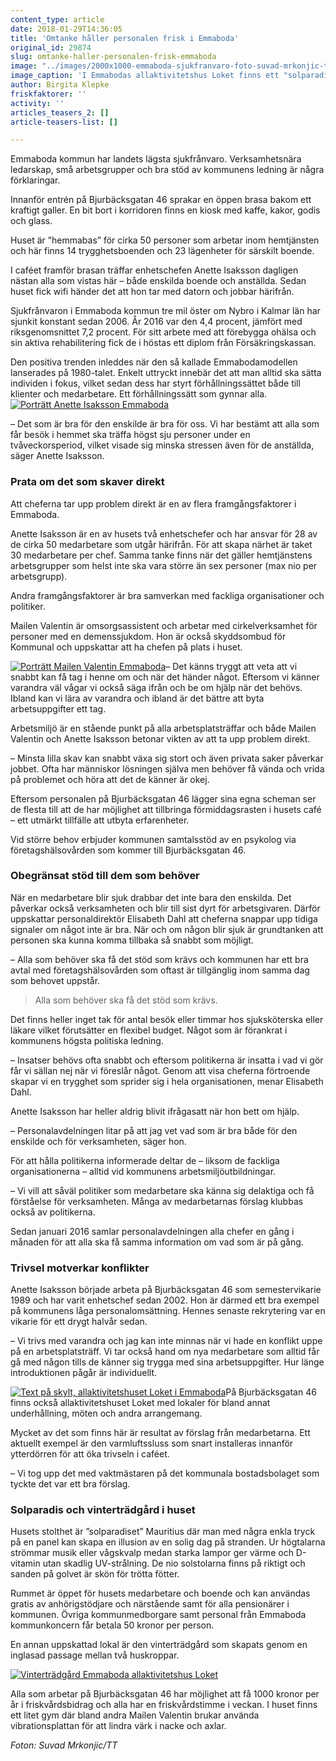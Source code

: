 ```yaml
---
content_type: article
date: 2018-01-29T14:36:05
title: 'Omtanke håller personalen frisk i Emmaboda'
original_id: 29874
slug: omtanke-haller-personalen-frisk-emmaboda
image: "../images/2000x1000-emmaboda-sjukfranvaro-foto-suvad-mrkonjic-tt.jpg"
image_caption: 'I Emmabodas allaktivitetshus Loket finns ett "solparadis" som här demonstreras av enhetschef Anette Isaksson och omsorgsassistent Mailen Valentin. '
author: Birgita Klepke
friskfaktorer: ''
activity: ''
articles_teasers_2: []
article-teasers-list: []

---
```


Emmaboda kommun har landets lägsta sjukfrånvaro. Verksamhetsnära ledarskap, små arbetsgrupper och bra stöd av kommunens ledning är några förklaringar.

Innanför entrén på Bjurbäcksgatan 46 sprakar en öppen brasa bakom ett kraftigt galler. En bit bort i korridoren finns en kiosk med kaffe, kakor, godis och glass.

Huset är ”hemmabas” för cirka 50 personer som arbetar inom hemtjänsten och här finns 14 trygghetsboenden och 23 lägenheter för särskilt boende.

I caféet framför brasan träffar enhetschefen Anette Isaksson dagligen nästan alla som vistas här – både enskilda boende och anställda. Sedan huset fick wifi händer det att hon tar med datorn och jobbar härifrån.

Sjukfrånvaron i Emmaboda kommun tre mil öster om Nybro i Kalmar län har sjunkit konstant sedan 2006. År 2016 var den 4,4 procent, jämfört med riksgenomsnittet 7,2 procent. För sitt arbete med att förebygga ohälsa och sin aktiva rehabilitering fick de i höstas ett diplom från Försäkringskassan.

Den positiva trenden inleddes när den så kallade Emmabodamodellen lanserades på 1980-talet. Enkelt uttryckt innebär det att man alltid ska sätta individen i fokus, vilket sedan dess har styrt förhållningssättet både till klienter och medarbetare. Ett förhållningssätt som gynnar alla. [![Porträtt Anette Isaksson Emmaboda](https://www.suntarbetsliv.se/wp-content/uploads/2018/01/200x220-anette-isaksson-foto-suvad-mrkonjic-tt.jpg)](https://www.suntarbetsliv.se/wp-content/uploads/2018/01/200x220-anette-isaksson-foto-suvad-mrkonjic-tt.jpg)

– Det som är bra för den enskilde är bra för oss. Vi har bestämt att alla som får besök i hemmet ska träffa högst sju personer under en tvåveckorsperiod, vilket visade sig minska stressen även för de anställda, säger Anette Isaksson.

### Prata om det som skaver direkt

Att cheferna tar upp problem direkt är en av flera framgångsfaktorer i Emmaboda.

Anette Isaksson är en av husets två enhetschefer och har ansvar för 28 av de cirka 50 medarbetare som utgår härifrån. För att skapa närhet är taket 30 medarbetare per chef. Samma tanke finns när det gäller hemtjänstens arbetsgrupper som helst inte ska vara större än sex personer (max nio per arbetsgrupp).

Andra framgångsfaktorer är bra samverkan med fackliga organisationer och politiker.

Mailen Valentin är omsorgsassistent och arbetar med cirkelverksamhet för personer med en demenssjukdom. Hon är också skyddsombud för Kommunal och uppskattar att ha chefen på plats i huset.

[![Porträtt Mailen Valentin Emmaboda](https://www.suntarbetsliv.se/wp-content/uploads/2018/01/200x220-mailen-valentin-foto-suvad-mrkonjic-tt.jpg)](https://www.suntarbetsliv.se/wp-content/uploads/2018/01/200x220-mailen-valentin-foto-suvad-mrkonjic-tt.jpg)– Det känns tryggt att veta att vi snabbt kan få tag i henne om och när det händer något. Eftersom vi känner varandra väl vågar vi också säga ifrån och be om hjälp när det behövs. Ibland kan vi lära av varandra och ibland är det bättre att byta arbetsuppgifter ett tag.

Arbetsmiljö är en stående punkt på alla arbetsplatsträffar och både Mailen Valentin och Anette Isaksson betonar vikten av att ta upp problem direkt.

– Minsta lilla skav kan snabbt växa sig stort och även privata saker påverkar jobbet. Ofta har människor lösningen själva men behöver få vända och vrida på problemet och höra att det de känner är okej.

Eftersom personalen på Bjurbäcksgatan 46 lägger sina egna scheman ser de flesta till att de har möjlighet att tillbringa förmiddagsrasten i husets café – ett utmärkt tillfälle att utbyta erfarenheter.

Vid större behov erbjuder kommunen samtalsstöd av en psykolog via företagshälsovården som kommer till Bjurbäcksgatan 46.

### Obegränsat stöd till dem som behöver

När en medarbetare blir sjuk drabbar det inte bara den enskilda. Det påverkar också verksamheten och blir till sist dyrt för arbetsgivaren. Därför uppskattar personaldirektör Elisabeth Dahl att cheferna snappar upp tidiga signaler om något inte är bra. När och om någon blir sjuk är grundtanken att personen ska kunna komma tillbaka så snabbt som möjligt.

– Alla som behöver ska få det stöd som krävs och kommunen har ett bra avtal med företagshälsovården som oftast är tillgänglig inom samma dag som behovet uppstår.

> Alla som behöver ska få det stöd som krävs.

Det finns heller inget tak för antal besök eller timmar hos sjuksköterska eller läkare vilket förutsätter en flexibel budget. Något som är förankrat i kommunens högsta politiska ledning.

– Insatser behövs ofta snabbt och eftersom politikerna är insatta i vad vi gör får vi sällan nej när vi föreslår något. Genom att visa cheferna förtroende skapar vi en trygghet som sprider sig i hela organisationen, menar Elisabeth Dahl.

Anette Isaksson har heller aldrig blivit ifrågasatt när hon bett om hjälp.

– Personalavdelningen litar på att jag vet vad som är bra både för den enskilde och för verksamheten, säger hon.

För att hålla politikerna informerade deltar de – liksom de fackliga organisationerna – alltid vid kommunens arbetsmiljöutbildningar.

– Vi vill att såväl politiker som medarbetare ska känna sig delaktiga och få förståelse för verksamheten. Många av medarbetarnas förslag klubbas också av politikerna.

Sedan januari 2016 samlar personalavdelningen alla chefer en gång i månaden för att alla ska få samma information om vad som är på gång.

### Trivsel motverkar konflikter

Anette Isaksson började arbeta på Bjurbäcksgatan 46 som semestervikarie 1989 och har varit enhetschef sedan 2002. Hon är därmed ett bra exempel på kommunens låga personalomsättning. Hennes senaste rekrytering var en vikarie för ett drygt halvår sedan.

– Vi trivs med varandra och jag kan inte minnas när vi hade en konflikt uppe på en arbetsplatsträff. Vi tar också hand om nya medarbetare som alltid får gå med någon tills de känner sig trygga med sina arbetsuppgifter. Hur länge introduktionen pågår är individuellt.

[![Text på skylt, allaktivitetshuset Loket i Emmaboda](https://www.suntarbetsliv.se/wp-content/uploads/2018/01/200x220-emmaboda-skylt-foto-suvad-mrkonjic-tt.jpg)](https://www.suntarbetsliv.se/wp-content/uploads/2018/01/200x220-emmaboda-skylt-foto-suvad-mrkonjic-tt.jpg)På Bjurbäcksgatan 46 finns också allaktivitetshuset Loket med lokaler för bland annat underhållning, möten och andra arrangemang.

Mycket av det som finns här är resultat av förslag från medarbetarna. Ett aktuellt exempel är den varmluftssluss som snart installeras innanför ytterdörren för att öka trivseln i caféet.

– Vi tog upp det med vaktmästaren på det kommunala bostadsbolaget som tyckte det var ett bra förslag.

### Solparadis och vinterträdgård i huset

Husets stolthet är ”solparadiset” Mauritius där man med några enkla tryck på en panel kan skapa en illusion av en solig dag på stranden. Ur högtalarna strömmar musik eller vågskvalp medan starka lampor ger värme och D-vitamin utan skadlig UV-strålning. De nio solstolarna finns på riktigt och sanden på golvet är skön för trötta fötter.

Rummet är öppet för husets medarbetare och boende och kan användas gratis av anhörigstödjare och närstående samt för alla pensionärer i kommunen. Övriga kommunmedborgare samt personal från Emmaboda kommunkoncern får betala 50 kronor per person.

En annan uppskattad lokal är den vinterträdgård som skapats genom en inglasad passage mellan två huskroppar.

[![Vinterträdgård Emmaboda allaktivitetshus Loket](https://www.suntarbetsliv.se/wp-content/uploads/2018/01/2000x1000-emmaboda-vintertradgard-foto-suvad-mrkonjic-tt.jpg)](https://www.suntarbetsliv.se/wp-content/uploads/2018/01/2000x1000-emmaboda-vintertradgard-foto-suvad-mrkonjic-tt.jpg)

Alla som arbetar på Bjurbäcksgatan 46 har möjlighet att få 1000 kronor per år i friskvårdsbidrag och alla har en friskvårdstimme i veckan. I huset finns ett litet gym där bland andra Mailen Valentin brukar använda vibrationsplattan för att lindra värk i nacke och axlar.

_Foton: Suvad Mrkonjic/TT_

